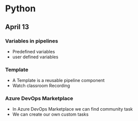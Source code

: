 # Python

## April 13

### Variables in pipelines
- Predefined variables
- user defined variables

### Template
- A Template is a reusable pipeline component
- Watch classroom Recording

### Azure DevOps Marketplace
- In Azure DevOps Marketplace we can find community task
- We can create our own custom tasks
